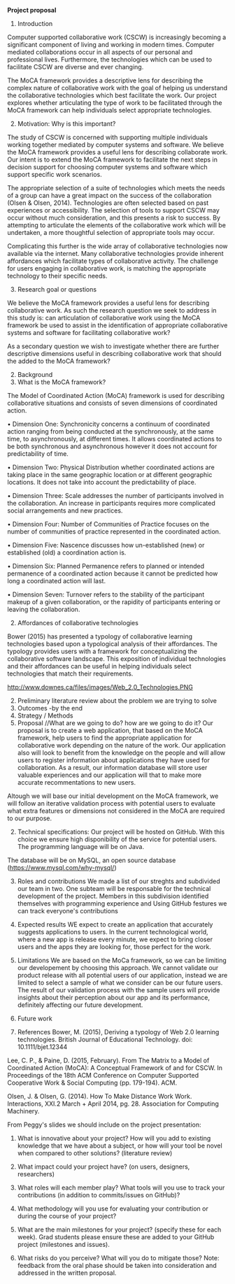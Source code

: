 **Project proposal**

1. Introduction

Computer supported collaborative work (CSCW) is increasingly becoming a significant component of living and working in modern times. Computer mediated collaborations occur in all aspects of our personal and professional lives. Furthermore, the technologies which can be used to facilitate CSCW are diverse and ever changing.  

The MoCA framework provides a descriptive lens for describing the complex nature of collaborative work with the goal of helping us understand the collaborative technologies which best facilitate the work. Our project explores whether articulating the type of work to be facilitated through the MoCA framework can help individuals select appropriate technologies. 

 2. Motivation: Why is this important? 

The study of CSCW is concerned with supporting multiple individuals working together mediated by computer systems and software. We believe the MoCA framework provides a useful lens for describing collaborate work. Our intent is to extend the MoCA framework to facilitate the next steps in decision support for choosing computer systems and software which support specific work scenarios. 

The appropriate selection of a suite of technologies which meets the needs of a group can have a great impact on the success of the collaboration (Olsen & Olsen, 2014). Technologies are often selected based on past experiences or accessibility. The selection of tools to support CSCW may occur without much consideration, and this presents a risk to success. By attempting to articulate the elements of the collaborative work which will be undertaken, a more thoughtful selection of appropriate tools may occur.

Complicating this further is the wide array of collaborative technologies now available via the internet. Many collaborative technologies provide inherent affordances which facilitate types of collaborative activity. The challenge for users engaging in collaborative work, is matching the appropriate technology to their specific needs.

 3. Research goal or questions

We believe the MoCA framework provides a useful lens for describing collaborative work. As such the research question we seek to address in this study is: can articulation of collaborative work using the MoCA framework be used to assist in the identification of appropriate collaborative systems and software for facilitating collaborative work?  

As a secondary question we wish to investigate whether there are further descriptive dimensions useful in describing collaborative work that should the added to the MoCA framework?

2. Background
 1. What is the MoCA framework?
 
The Model of Coordinated Action (MoCA) framework is used for describing collaborative situations and consists of seven dimensions of coordinated action.

•	Dimension One: Synchronicity concerns a continuum of coordinated action ranging from being conducted at the synchronously, at the same time, to asynchronously, at different times. It allows coordinated actions to be both synchronous and asynchronous however it does not account for predictability of time.

•	Dimension Two: Physical Distribution whether coordinated actions are taking place in the same geographic location or at different geographic locations. It does not take into account the predictability of place.

•	Dimension Three: Scale addresses the number of participants involved in the collaboration. An increase in participants requires more complicated social arrangements and new practices.

•	Dimension Four: Number of Communities of Practice focuses on the number of communities of practice represented in the coordinated action. 

•	Dimension Five: Nascence discusses how un-established (new) or established (old) a coordination action is. 

•	Dimension Six: Planned Permanence refers to planned or intended permanence of a coordinated action because it cannot be predicted how long a coordinated action will last. 

•	Dimension Seven: Turnover refers to the stability of the participant makeup of a given collaboration, or the rapidity of participants entering or leaving the collaboration.

 2. Affordances of collaborative technologies 

Bower (2015) has presented a typology of collaborative learning technologies based upon a typological analysis of their affordances. The typology provides users with a framework for conceptualizing the collaborative software landscape. This exposition of individual technologies and their affordances can be useful in helping individuals select technologies that match their requirements.

http://www.downes.ca/files/images/Web_2.0_Technologies.PNG

2. Preliminary literature review about the problem we are trying to solve 
 3. Outcomes -by the end
3. Strategy / Methods
 1. Proposal //What are we going to do? how are we going to do it? 
 Our proposal is to create a web application, that based on the MoCA framework, help users to find the appropriate application for collaborative work depending on the nature of the work. 
 Our application also will look to benefit from the knowledge on the people and will allow users to register information about applications they have used for collaboration. As a result, our information database will store user valuable experiences and our application will that to make more accurate recommentations to new users.

 Altough we will base our initial development on the MoCA framework, we will follow an iterative validation process with potential users to evaluate what extra features or dimensions not considered in the MoCA are required to our purpose.  


 2. Technical specifications: 
 Our project will be hosted on GitHub. With this choice we ensure high disponibility of the service for potential users. 
 The programming language will be on Java.  

 The database will be on MySQL, an open source database (https://www.mysql.com/why-mysql/)

 3. Roles and contributions
 We made a list of our streghts and subdivided our team in two. One subteam will be responsable for the technical development of the project. Members in this subdivision identified themselves with programming experience and 
 Using GitHub festures we can track everyone's contributions



 
4. Expected results
WE expect to create an application that accurately suggests applications to users. In the current technological world, where a new app is release every minute, we expect to bring closer users and the apps they are looking for, those perfect for the work. 

5. Limitations
We are based on the MoCa framework, so we can be limiting our developement by choosing this approach.
We cannot validate our product release with all potential users of our application, instead we are limited to select a sample of what we consider can be our future users. The result of our validation process with the sample users will provide insights about their perception about our app and its performance, definitely affecting our future development. 

6. Future work 


7. References 
Bower, M. (2015), Deriving a typology of Web 2.0 learning technologies. British Journal of Educational Technology. doi: 10.1111/bjet.12344

Lee, C. P., & Paine, D. (2015, February). From The Matrix to a Model of Coordinated Action (MoCA): A Conceptual Framework of and for CSCW. In Proceedings of the 18th ACM Conference on Computer Supported Cooperative Work & Social Computing (pp. 179-194). ACM.

Olsen, J. & Olsen, G. (2014). How To Make Distance Work Work. Interactions, XXI.2 March + April 2014, pg. 28. Association for Computing Machinery.


From Peggy's slides we should include on the project presentation: 

1. What is innovative about your project? How will you add to existing knowledge that we have about a subject, or how will your tool be novel when compared to other solutions? (literature review)

2. What impact could your project have? (on users, designers, researchers)

3. What roles will each member play? What tools will you use to track your contributions (in addition to commits/issues on GitHub)?

4. What methodology will you use for evaluating your contribution or during the course of your project?

5. What are the main milestones for your project? (specify these for each week). Grad students please ensure these are added to your GitHub project (milestones and issues).

6. What risks do you perceive? What will you do to mitigate those?
Note: feedback from the oral phase should be taken into consideration and addressed in the written proposal.
 
 
